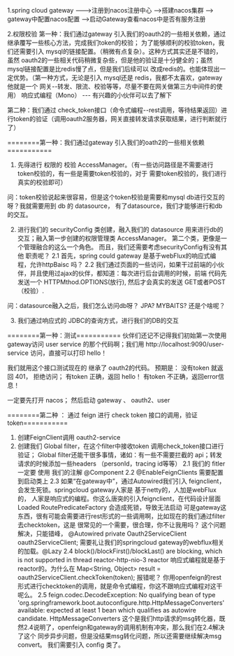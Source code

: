  1.spring cloud gateway --->注册到nacos注册中心 -->搭建nacos集群 
--> gateway中配置nacos配置 -->启动Gateway查看nacos中是否有服务注册

2.权限校验
第一种：我们通过gateway 引入我们的oauth2的一些相关依赖，通过继承覆写一些核心方法，完成我们token的校验；
为了能够顺利的校验token，我们还需要引入 mysql的链接配置。（稍微有点复杂）。这种方式其实还是不错的，虽然
oauth2的一些相关代码稍微复杂些，但是他的验证是十分健全的；虽然mysql链接配置是比redis慢了点，但是我们后续可以
改成redis的。也能体现出一定优势。（第一种方式，无论是引入 mysql还是 redis，我都不太喜欢，gateway他就是一个
网关--转发、限流、校验等等，尽量不要在网关做第三方中间件的使用）
响应式编程（Mono） --- 有兴趣的小伙伴可以去了解下

第二种：我们通过 check_token接口（命令式编程--rest调用，等待结果返回）进行token的验证（调用oauth2服务器，网关直接转发请求获取结果，进行判断就行了）

========第一种：我们通过gateway 引入我们的oath2的一些相关依赖===========
1. 先得进行 权限的 校验 AccessManager。（有一些访问路径是不需要进行token校验的，有一些是需要token校验的，对于
需要token校验的，我们进行真实的校验即可）

问：token校验说起来很容易，但是这个token校验是需要和mysql db进行交互的呀？我就需要用到 db 的 datasource，
有了datasource，我们才能够进行和db的交互。

2. 进行我们的 securityConfig 类创建，融入我们的 datasource 用来进行db的交互；融入第一步创建的权限管理类
AccessManager。 第二个类，更像是一个管理融合的这么一个角色。 而且，我们还需要考虑securityConfig有没有其他
职责呢？
 2.1 首先，spring could gateway 是基于webFlux的响应式编程，允许httpBaisc 吗？
 2.2 我们通过页面的一些访问，如果干过前端的小伙伴，并且使用过ajax的伙伴，都知道：每次进行后台调用的时候，前端
 代码先发送一个 HTTPMthod.OPTIONS(放行), 然后才会真实的发送 GET或者POST（校验）.

 问：datasource融入之后，我们怎么访问db呀？ JPA? MYBAITS? 还是个啥呢？

 3. 我们通过响应式的 JDBC的查询方式，进行我们的DB的交互

 ========第一种：测试===========
伙伴们还记不记得我们初始第一次使用 gateway访问 user service 的那个代码啊；我们用
http://localhost:9090/user-service 访问，直接可以打印 hello！

我们就用这个接口测试现在的 继承了 oauth2的代码。 预期是：
没有token 就返回 401， 拒绝访问；
有token 正确，返回 hello！
有token 不正确，返回error信息！

一定要先打开 nacos； 然后启动 gateway 、 oauth2、user


========第二种 ： 通过 feign 进行 check token 接口的调用，验证token===========
1. 创建FeignClient调用 oauth2-service
2. 创建我们 Global filter，在这个filter中接收token 调用check_token接口进行验证；
 Global filter还能干很多事情，诸如：有一些不需要拦截的 api；转发请求的时候添加一些headers
 （personId，tracing id等等）
 2.1 我们的 fitler一定要 使用 我们的注解 @Component
 2.2 @EnableFeignClients 需要配置到启动类上
 2.3 如果“在gateway中”，通过Autowired我们引入 feignclient，会发生死锁。springcloud gateway人家是
 基于netty的，人加是webFlux的， 人家是响应式的编程。你这么唐突的引入feignclient，在代码设计层面Loaded RoutePredicateFactory
 会造成死锁，导致无法启动
  可是gateway这东西，很有可能会需要进行rest形式的一些调用啊，比如现在的我们通过filter去checktoken，这是
  很常见的一个需要，很合理，你不让我用吗？
  这个问题解决，只能错峰，
  @Autowired
  private Oauth2ServiceClient oauth2ServiceClient; 需要礼让我们的springcloud gateway的webflux相关
  的加载。@Lazy
 2.4 block()/blockFirst()/blockLast() are blocking, which is not supported in thread reactor-http-nio-3
  reactor 响应式编程就是基于 reactor的。为什么在  Map<String, Object> result = oauth2ServiceClient.checkToken(token); 报错呢？
  你用openfeign的rest形式进行checktoken的调用，就是命令式编程，你这不跟响应式编程对这干呢么。
 2.5 feign.codec.DecodeException: No qualifying bean of type
  'org.springframework.boot.autoconfigure.http.HttpMessageConverters' available:
  expected at least 1 bean which qualifies as autowire candidate.
  HttpMessageConverters 这个是我们http请求的msg转化器，既然2.4说明了，openfeign和gateway的调用机制有冲突，那么我们在2.4解决了这个
  同步异步问题，但是没结果msg转化问题，所以还需要继续解决msg convert。 我们需要引入 config 类了。